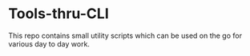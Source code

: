# Tools-thru-CLI

This repo contains small utility scripts which can be used on the go for various day to day work.

